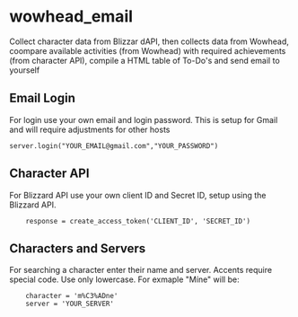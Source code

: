 # wowhead_email
Collect character data from Blizzar dAPI, then collects data from Wowhead, coompare available activities (from Wowhead) with required achievements (from character API), compile a HTML table of To-Do's and send email to yourself

## Email Login
For login use your own email and login password. This is setup for Gmail and will require adjustments for other hosts
	
	server.login("YOUR_EMAIL@gmail.com","YOUR_PASSWORD")
  
## Character API
For Blizzard API use your own client ID and Secret ID, setup using the Blizzard API.
		
		response = create_access_token('CLIENT_ID', 'SECRET_ID')
 
## Characters and Servers
For searching a character enter their name and server. Accents require special code. Use only lowercase. For exmaple "Míne" will be:
    
		character = 'm%C3%ADne'
  		server = 'YOUR_SERVER'
